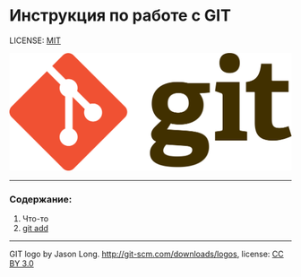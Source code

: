 # **Инструкция по работе с GIT**

LICENSE: [MIT](license.md)

![git-logo](Git-logo.svg.png)

---
### Содержание:
1. Что-то
2. [git add](add.md)


---

GIT logo by Jason Long. http://git-scm.com/downloads/logos,
license: [CC BY 3.0](.https://creativecommons.org/licenses/by/3.0/)
